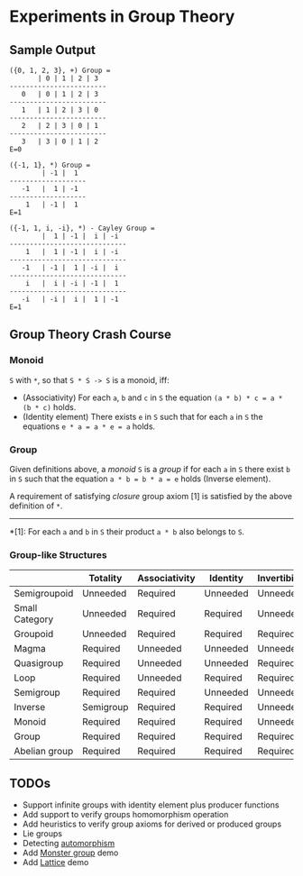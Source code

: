 # Experiments in Group Theory

## Sample Output

```text
({0, 1, 2, 3}, +) Group =
       | 0 | 1 | 2 | 3 
------------------------
   0   | 0 | 1 | 2 | 3 
------------------------
   1   | 1 | 2 | 3 | 0 
------------------------
   2   | 2 | 3 | 0 | 1 
------------------------
   3   | 3 | 0 | 1 | 2 
E=0

({-1, 1}, *) Group =
        | -1 |  1 
-------------------
   -1   |  1 | -1 
-------------------
    1   | -1 |  1 
E=1

({-1, 1, i, -i}, *) - Cayley Group =
        |  1 | -1 |  i | -i 
-----------------------------
    1   |  1 | -1 |  i | -i 
-----------------------------
   -1   | -1 |  1 | -i |  i 
-----------------------------
    i   |  i | -i | -1 |  1 
-----------------------------
   -i   | -i |  i |  1 | -1 
E=1
```

## Group Theory Crash Course

### Monoid

`S` with `*`, so that `S * S -> S` is a monoid, iff:
* (Associativity) For each `a`, `b` and `c` in `S` the equation `(a * b) * c = a * (b * c)` holds.
* (Identity element) There exists `e` in `S` such that for each `a` in `S` the equations `e * a = a * e = a` holds.

### Group

Given definitions above, a _monoid_ `S` is a _group_ if for each `a` in `S` there exist `b` in `S` such that
the equation `a * b = b * a = e` holds (Inverse element).

A requirement of satisfying _closure_ group axiom [1] is satisfied by the above definition of `*`.

---

*[1]: For each `a` and `b` in `S` their product `a * b` also belongs to `S`.

### Group-like Structures


| | Totality	| Associativity	| Identity	| Invertibility	| Commutativity |
|-|-|-|-|-|-|
| Semigroupoid | Unneeded	| Required	| Unneeded	| Unneeded	| Unneeded |
| Small Category	| Unneeded	| Required	| Required	| Unneeded	| Unneeded |
| Groupoid	| Unneeded	| Required	| Required	| Required	| Unneeded |
| Magma	| Required	| Unneeded	| Unneeded	| Unneeded	| Unneeded |
| Quasigroup	| Required	| Unneeded	| Unneeded	| Required	| Unneeded |
| Loop	| Required	| Unneeded	| Required	| Required	| Unneeded |
| Semigroup	| Required	| Required	| Unneeded	| Unneeded	| Unneeded |
| Inverse | Semigroup	| Required	| Required	| Unneeded	| Required	| Unneeded |
| Monoid	| Required	| Required	| Required	| Unneeded	| Unneeded |
| Group	| Required	| Required	| Required	| Required	| Unneeded |
| Abelian group	| Required	| Required	| Required	| Required	| Required |

## TODOs

* Support infinite groups with identity element plus producer functions
* Add support to verify groups homomorphism operation
* Add heuristics to verify group axioms for derived or produced groups
* Lie groups
* Detecting [automorphism](https://en.wikipedia.org/wiki/Automorphism)
* Add [Monster group](https://en.wikipedia.org/wiki/Monster_group) demo
* Add [Lattice](https://en.wikipedia.org/wiki/Lattice_(discrete_subgroup)) demo
